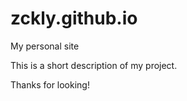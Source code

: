 # zckly.github.io
My personal site

This is a short description of my project.

Thanks for looking!
